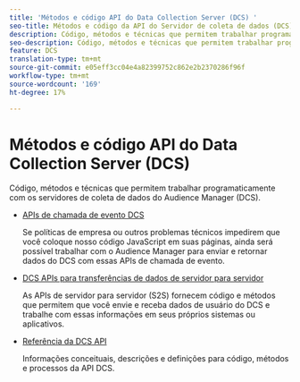 ```yaml
---
title: 'Métodos e código API do Data Collection Server (DCS) '
seo-title: Métodos e código da API do Servidor de coleta de dados (DCS) para Adobe Audience Manager (AAM)
description: Código, métodos e técnicas que permitem trabalhar programaticamente com os servidores de coleta de dados do Audience Manager (DCS).
seo-description: Código, métodos e técnicas que permitem trabalhar programaticamente com os servidores de coleta de dados do Audience Manager (DCS).
feature: DCS
translation-type: tm+mt
source-git-commit: e05eff3cc04e4a82399752c862e2b2370286f96f
workflow-type: tm+mt
source-wordcount: '169'
ht-degree: 17%

---
```



# Métodos e código API do Data Collection Server (DCS) 

Código, métodos e técnicas que permitem trabalhar programaticamente com os servidores de coleta de dados do Audience Manager (DCS).

* [APIs de chamada de evento DCS](/help/using/api/dcs-intro/dcs-event-calls/dcs-event-calls.md)

   Se políticas de empresa ou outros problemas técnicos impedirem que você coloque nosso código JavaScript em suas páginas, ainda será possível trabalhar com o Audience Manager para enviar e retornar dados do DCS com essas APIs de chamada de evento.

* [DCS APIs para transferências de dados de servidor para servidor](/help/using/api/dcs-intro/dcs-s2s/dcs-s2s.md)

   As APIs de servidor para servidor (S2S) fornecem código e métodos que permitem que você envie e receba dados de usuário do DCS e trabalhe com essas informações em seus próprios sistemas ou aplicativos.

* [Referência da DCS API ](/help/using/api/dcs-intro/dcs-api-reference/dcs-api-methods.md)

   Informações conceituais, descrições e definições para código, métodos e processos da API DCS.